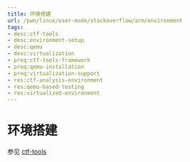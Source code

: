 ```yaml
---
title: 环境搭建
url: /pwn/linux/user-mode/stackoverflow/arm/environment
tags:
- desc:ctf-tools
- desc:environment-setup
- desc:qemu
- desc:virtualization
- preq:ctf-tools-framework
- preq:qemu-installation
- preq:virtualization-support
- res:ctf-analysis-environment
- res:qemu-based-testing
- res:virtualized-environment
---
```

# 环境搭建 

参见 [ctf-tools](https://ctf-wiki.github.io/ctf-tools/binary_core_tools/virtualization/qemu/qemu-introduction/)